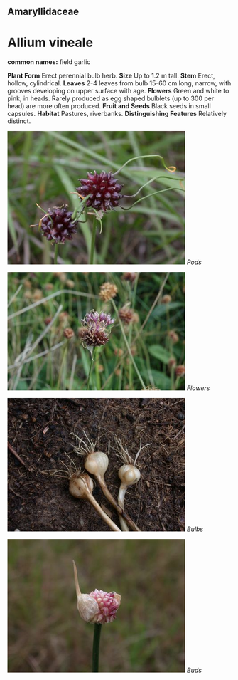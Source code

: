 ## Amaryllidaceae
# Allium vineale
**common names:** field garlic

**Plant Form** Erect perennial bulb herb. **Size** Up to 1.2 m tall. **Stem** Erect, hollow, cylindrical. **Leaves** 2-4 leaves from bulb 15-60 cm long, narrow, with grooves developing on upper surface with age. **Flowers** Green and white to pink, in heads. Rarely produced as egg shaped bulblets (up to 300 per head) are more often produced. **Fruit and Seeds** Black seeds in small capsules. **Habitat** Pastures, riverbanks. **Distinguishing Features** Relatively distinct.


![Pods](18453_Allium-vineale07.jpg)
 *Pods* 

![Flowers](18463_Allium-vineale17.jpg)
 *Flowers* 

![Bulbs](18462_Allium-vineale16.jpg)
 *Bulbs* 

![Buds](18458_Allium-vineale12.jpg)
 *Buds* 

